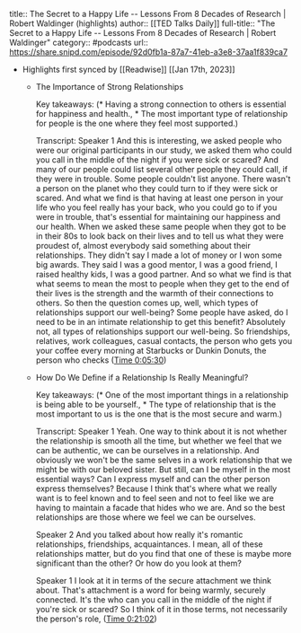 title:: The Secret to a Happy Life -- Lessons From 8 Decades of Research | Robert Waldinger (highlights)
author:: [[TED Talks Daily]]
full-title:: "The Secret to a Happy Life -- Lessons From 8 Decades of Research | Robert Waldinger"
category:: #podcasts
url:: https://share.snipd.com/episode/92d0fb1a-87a7-41eb-a3e8-37aa1f839ca7

- Highlights first synced by [[Readwise]] [[Jan 17th, 2023]]
	- The Importance of Strong Relationships
	  
	  Key takeaways:
	  (* Having a strong connection to others is essential for happiness and health., * The most important type of relationship for people is the one where they feel most supported.)
	  
	  Transcript:
	  Speaker 1
	  And this is interesting, we asked people who were our original participants in our study, we asked them who could you call in the middle of the night if you were sick or scared? And many of our people could list several other people they could call, if they were in trouble. Some people couldn't list anyone. There wasn't a person on the planet who they could turn to if they were sick or scared. And what we find is that having at least one person in your life who you feel really has your back, who you could go to if you were in trouble, that's essential for maintaining our happiness and our health. When we asked these same people when they got to be in their 80s to look back on their lives and to tell us what they were proudest of, almost everybody said something about their relationships. They didn't say I made a lot of money or I won some big awards. They said I was a good mentor, I was a good friend, I raised healthy kids, I was a good partner. And so what we find is that what seems to mean the most to people when they get to the end of their lives is the strength and the warmth of their connections to others. So then the question comes up, well, which types of relationships support our well-being? Some people have asked, do I need to be in an intimate relationship to get this benefit? Absolutely not, all types of relationships support our well-being. So friendships, relatives, work colleagues, casual contacts, the person who gets you your coffee every morning at Starbucks or Dunkin Donuts, the person who checks ([Time 0:05:30](https://share.snipd.com/snip/ae198ecc-4b4a-4cc0-bddc-a82923662cf2))
	- How Do We Define if a Relationship Is Really Meaningful?
	  
	  Key takeaways:
	  (* One of the most important things in a relationship is being able to be yourself., * The type of relationship that is the most important to us is the one that is the most secure and warm.)
	  
	  Transcript:
	  Speaker 1
	  Yeah. One way to think about it is not whether the relationship is smooth all the time, but whether we feel that we can be authentic, we can be ourselves in a relationship. And obviously we won't be the same selves in a work relationship that we might be with our beloved sister. But still, can I be myself in the most essential ways? Can I express myself and can the other person express themselves? Because I think that's where what we really want is to feel known and to feel seen and not to feel like we are having to maintain a facade that hides who we are. And so the best relationships are those where we feel we can be ourselves.
	  
	  Speaker 2
	  And you talked about how really it's romantic relationships, friendships, acquaintances. I mean, all of these relationships matter, but do you find that one of these is maybe more significant than the other? Or how do you look at them?
	  
	  Speaker 1
	  I look at it in terms of the secure attachment we think about. That's attachment is a word for being warmly, securely connected. It's the who can you call in the middle of the night if you're sick or scared? So I think of it in those terms, not necessarily the person's role, ([Time 0:21:02](https://share.snipd.com/snip/5d77b9c9-ee31-4ed2-bde4-1ddfbe2521f2))